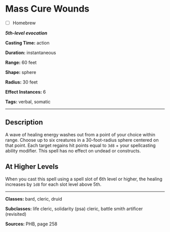 # Mass Cure Wounds

- [ ] Homebrew

***5th-level evocation***

**Casting Time:** action

**Duration:** instantaneous

**Range:** 60 feet

**Shape:** sphere

**Radius:** 30 feet

**Effect Instances:** 6

**Tags:** verbal, somatic

---

## Description
A wave of healing energy washes out from a point of your choice within range. Choose up to six creatures in a 30-foot-radius sphere centered on that point. Each target regains hit points equal to `3d8` + your spellcasting ability modifier. This spell has no effect on undead or constructs.

## At Higher Levels
When you cast this spell using a spell slot of 6th level or higher, the healing increases by `1d8` for each slot level above 5th.

---

**Classes:** bard, cleric, druid

**Subclasses:** life cleric, solidarity (psa) cleric, battle smith artificer (revisited)

**Sources:** PHB, page 258
